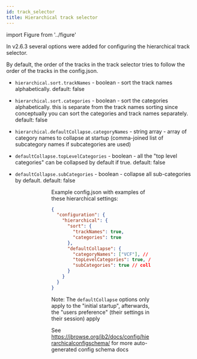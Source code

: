 ```yaml
---
id: track_selector
title: Hierarchical track selector
---
```


import Figure from '../figure'

In v2.6.3 several options were added for configuring the hierarchical track
selector.

By default, the order of the tracks in the track selector tries to follow the
order of the tracks in the config.json.

- `hierarchical.sort.trackNames` - boolean - sort the track names
  alphabetically. default: false

- `hierarchical.sort.categories` - boolean - sort the categories alphabetically.
  this is separate from the track names sorting since conceptually you can sort
  the categories and track names separately. default: false

- `hierarchical.defaultCollapse.categoryNames` - string array - array of
  category names to collapse at startup (comma-joined list of subcategory names
  if subcategories are used)

- `defaultCollapse.topLevelCategories` - boolean - all the "top level
  categories" can be collapsed by default if true. default: false

- `defaultCollapse.subCategories` - boolean - collapse all sub-categories by
  default. default: false

<Figure caption="Example showing all the top-level categories collapsed" src="/img/hierarchical/collapse_toplevelcategories-fs8.png"/>

<Figure caption="Example showing all the sub-categories collapsed. This can be useful to show all the sub-categories that are available without hiding them" src="/img/hierarchical/collapse_subcategories-fs8.png"/>

<Figure caption="Screenshot showing that the end-user can toggle these options as well" src="/img/hierarchical/hierarchical_user_menu-fs8.png"/>

Example config.json with examples of these hierarchical settings:

```json
{
  "configuration": {
    "hierarchical": {
      "sort": {
        "trackNames": true,
        "categories": true
      },
      "defaultCollapse": {
        "categoryNames": ["VCF"], // only collapse some categories on initial startup
        "topLevelCategories": true, // collapse all top level categories on initial startup
        "subCategories": true // collapse all subcategories on initial startup
      }
    }
  }
}
```

Note: The `defaultCollapse` options only apply to the "initial startup",
afterwards, the "users preference" (their settings in their session) apply

See https://jbrowse.org/jb2/docs/config/hierarchicalconfigschema/ for more
auto-generated config schema docs
